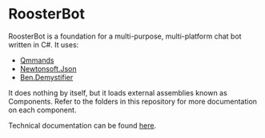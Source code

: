 # RoosterBot

RoosterBot is a foundation for a multi-purpose, multi-platform chat bot written in C#. It uses:
- [Qmmands](https://github.com/Quahu/Qmmands)
- [Newtonsoft.Json](https://www.newtonsoft.com/json)
- [Ben.Demystifier](https://github.com/benaadams/Ben.Demystifier)

It does nothing by itself, but it loads external assemblies known as Components. Refer to the folders in this repository for more documentation on each component.

Technical documentation can be found [here](https://rooster.bot).
